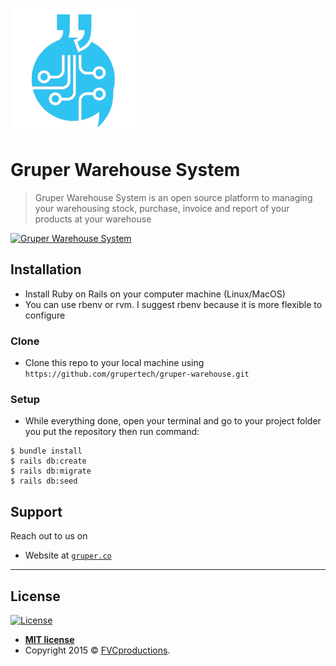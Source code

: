 <a href="https://gruper.co"><img src="https://github.com/grupertech/gruper-warehouse/blob/master/app/assets/images/gruper.png" title="Gruper-Warehouse" alt="Gruper Technology"></a>

# Gruper Warehouse System

> Gruper Warehouse System is an open source platform to managing your warehousing stock, purchase, invoice and report of your products at your warehouse

[![Gruper Warehouse System](https://i.imgur.com/NsxpHoW.png)]()

## Installation

- Install Ruby on Rails on your computer machine (Linux/MacOS)
- You can use rbenv or rvm. I suggest rbenv because it is more flexible to configure

### Clone

- Clone this repo to your local machine using `https://github.com/grupertech/gruper-warehouse.git`

### Setup

- While everything done, open your terminal and go to your project folder you put the repository then run command:

```shell
$ bundle install
$ rails db:create
$ rails db:migrate
$ rails db:seed
```

## Support

Reach out to us on

- Website at <a href="https://gruper.co" target="_blank">`gruper.co`</a>

---

## License

[![License](http://img.shields.io/:license-mit-blue.svg?style=flat-square)](http://badges.mit-license.org)

- **[MIT license](http://opensource.org/licenses/mit-license.php)**
- Copyright 2015 © <a href="http://fvcproductions.com" target="_blank">FVCproductions</a>.
